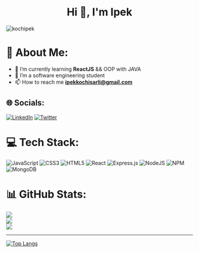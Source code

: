 <h1 align="center">Hi 🌈, I'm Ipek</h1>
<p align="left"> <img src="https://komarev.com/ghpvc/?username=kochipek&label=Profile%20views&color=0e75b6&style=flat" alt="kochipek" /> </p>

# 💫 About Me:
- 🌱 I’m currently learning **ReactJS** && OOP with JAVA
- 🏫 I’m a software engineering student
- 📫 How to reach me **ipekkochisarli@gmail.com**



## 🌐 Socials:
[![LinkedIn](https://img.shields.io/badge/LinkedIn-%230077B5.svg?logo=linkedin&logoColor=white)](https://linkedin.com/in/ipek-kochisarli/) [![Twitter](https://img.shields.io/badge/Twitter-%231DA1F2.svg?logo=Twitter&logoColor=white)](https://twitter.com/ipkecodes) 

# 💻 Tech Stack:
![JavaScript](https://img.shields.io/badge/javascript-%23323330.svg?style=flat&logo=javascript&logoColor=%23F7DF1E) ![CSS3](https://img.shields.io/badge/css3-%231572B6.svg?style=flat&logo=css3&logoColor=white) ![HTML5](https://img.shields.io/badge/html5-%23E34F26.svg?style=flat&logo=html5&logoColor=white) ![React](https://img.shields.io/badge/react-%2320232a.svg?style=flat&logo=react&logoColor=%2361DAFB) ![Express.js](https://img.shields.io/badge/express.js-%23404d59.svg?style=flat&logo=express&logoColor=%2361DAFB) ![NodeJS](https://img.shields.io/badge/node.js-6DA55F?style=flat&logo=node.js&logoColor=white) ![NPM](https://img.shields.io/badge/NPM-%23000000.svg?style=flat&logo=npm&logoColor=white) ![MongoDB](https://img.shields.io/badge/MongoDB-%234ea94b.svg?style=flat&logo=mongodb&logoColor=white)

# 📊 GitHub Stats:
![](https://github-readme-stats.vercel.app/api?username=Kochipek&theme=material-palenight&hide_border=false&include_all_commits=true&count_private=true)<br/>
![](https://github-readme-streak-stats.herokuapp.com/?user=Kochipek&theme=material-palenight&hide_border=false)<br/>
![](https://github-readme-stats.vercel.app/api/top-langs/?username=Kochipek&theme=material-palenight&hide_border=false&include_all_commits=true&count_private=true&layout=compact)

---

[![Top Langs](https://github-readme-stats.vercel.app/api/top-langs/?username=kochipek)](https://github.com/kochipek/github-readme-stats)

